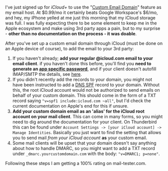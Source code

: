 I've just signed up for *iCloud+* to use the "[Custom Email Domain](https://support.apple.com/en-us/HT212514)" feature as my email host. At $0.99/mo it certainly beats Google Workspace's $6/mo, and hey, my iPhone yelled at me just this morning that my iCloud storage was full. I was fully expecting there to be some element to keep me in the Apple ecosystem and make using 3rd party apps a pain, but to my surprise - **other than no documentation on the process - it was doable**.

After you've set up a custom email domain through iCloud (must be done on an Apple device of course), to add the email to your 3rd party:
1. If you haven't already; **add your regular @icloud.com email to your email client**. if you haven't done this before, you'll find you **need to generate an [app specific password](https://support.apple.com/en-us/HT204397)**, and if your client doesn't autofill IMAP/SMTP the details, see [here](https://support.apple.com/en-us/102525).
2. If you didn't recently add the records to your domain, you might not have been instructed to add a [DNS SPF](https://www.cloudflare.com/learning/dns/dns-records/dns-spf-record/) record to your domain. Without this, the root iCloud account would not be authorized to send emails on behalf of your custom domain. This should come in the form of a TXT record saying `"v=spf1 include:icloud.com ~all"`, but I'd check the current documentation on Apple's end for this if unsure.
3. **Add your custom domain email as an 'alias' for the iCloud root account on your mail client**. This can come in many forms, so you might need to dig around the documentation for your client. On Thunderbird this can be found under `Account Settings -> [your iCloud account] -> Manage Identities`. Basically you just want to find the setting that allows you to send mail *from your iCloud account* **as** your custom email.
4. Some mail clients will be upset that your domain doesn't say anything about how to handle DMARC, so you might want to add a TXT record under `_dmarc.yourcustomdomain.com` with the body: `"v=DMARC1; p=none"`.

Following these steps I am getting a 100% rating on mail-tester.com.
